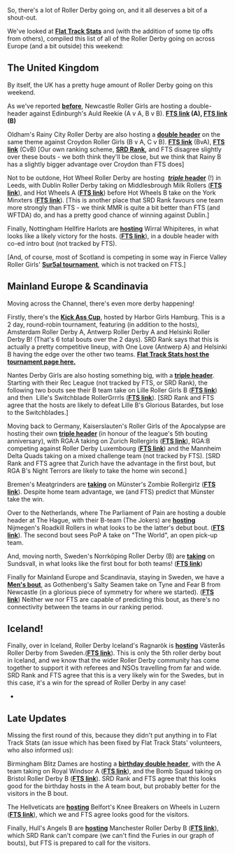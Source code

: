<html><body><p>So, there's a lot of Roller Derby going on, and it all deserves a bit of a shout-out.

We've looked at <strong><a href="http://www.flattrackstats.com">Flat Track Stats</a></strong> and (with the addition of some tip offs from others), compiled this list of all of the Roller Derby going on across Europe (and a bit outside) this weekend:
</p><h2>The United Kingdom</h2>
By itself, the UK has a pretty huge amount of Roller Derby going on this weekend.

As we've reported <strong><a href="https://www.scottishrollerderbyblog.com/2016/10/18/auld-reekie-roller-girls-home-and-away/">before</a></strong>, Newcastle Roller Girls are hosting a double-header against Edinburgh's Auld Reekie (A v A, B v B). <strong><a href="http://flattrackstats.com/bouts/85476/overview">FTS link</a> (A), <a href="http://flattrackstats.com/bouts/85477/overview">FTS link</a> (B)</strong>

Oldham's Rainy City Roller Derby are also hosting a <strong><a href="https://www.facebook.com/events/1749957795268196/">double header</a></strong> on the same theme against Croydon Roller Girls (B v A, C v B). <strong><a href="http://flattrackstats.com/bouts/85740/overview">FTS link</a></strong> (BvA), <strong><a href="http://flattrackstats.com/bouts/85236/overview">FTS link</a></strong> (CvB) [Our own ranking scheme, <strong><a href="https://www.scottishrollerderbyblog.com/2016/10/08/ranking-the-world-and-other-fts-visualisations/2">SRD Rank</a>,</strong> and FTS disagree slightly over these bouts - we both think they'll be close, but we think that Rainy B has a slightly bigger advantage over Croydon than FTS does]

Not to be outdone, Hot Wheel Roller Derby are hosting  <a href="https://www.facebook.com/events/529018910620266/"><strong><em>triple</em> header</strong></a> (!) in Leeds, with Dublin Roller Derby taking on Middlesbrough Milk Rollers (<strong><a href="http://flattrackstats.com/bouts/86452/overview">FTS link</a></strong>), and Hot Wheels A (<strong><a href="http://flattrackstats.com/bouts/86453/overview">FTS link</a></strong>) before Hot Wheels B take on the York Minxters (<strong><a href="http://flattrackstats.com/bouts/86454/overview">FTS link</a></strong>). [This is another place that SRD Rank favours one team more strongly than FTS - we think MMR is quite a bit better than FTS (and WFTDA) do, and has a pretty good chance of winning against Dublin.]

Finally, Nottingham Hellfire Harlots are <strong><a href="https://www.facebook.com/events/1750855655189255/">hosting</a></strong> Wirral Whipiteres, in what looks like a likely victory for the hosts. (<strong><a href="http://flattrackstats.com/bouts/85858/overview">FTS link</a></strong>), in a double header with co-ed intro bout (not tracked by FTS).

[And, of course, most of Scotland is competing in some way in Fierce Valley Roller Girls' <strong><a href="https://www.scottishrollerderbyblog.com/2016/10/18/the-team-who-sur5ed-fierce-valley-host-harry-potter-themed-open-event/">Sur5al tournament</a></strong>, which is not tracked on FTS.]
<h2>Mainland Europe &amp; Scandinavia</h2>
Moving across the Channel, there's even more derby happening!

Firstly, there's the <strong><a href="https://www.facebook.com/events/654124694746317/">Kick Ass Cup</a></strong>, hosted by Harbor Girls Hamburg. This is a 2 day, round-robin tournament, featuring (in addition to the hosts), Amsterdam Roller Derby A, Antwerp Roller Derby A and Helsinki Roller Derby B! (That's 6 total bouts over the 2 days). SRD Rank says that this is actually a pretty competitive lineup, with One Love (Antwerp A) and Helsinki B having the edge over the other two teams. <strong><a href="http://flattrackstats.com/tournaments/86815">Flat Track Stats host the tournament page here.</a></strong>

Nantes Derby Girls are also hosting something big, with a <strong><a href="https://www.facebook.com/events/518114958386032/">triple header</a></strong>. Starting with their Rec League (not tracked by FTS, or SRD Rank), the following two bouts see their B team take on Lille Roller Girls B (<strong><a href="http://flattrackstats.com/bouts/85938/overview">FTS link</a></strong>) and then  Lille's Switchblade RollerGrrrls (<strong><a href="http://flattrackstats.com/bouts/85939/overview">FTS link</a></strong>). [SRD Rank and FTS agree that the hosts are likely to defeat Lille B's Glorious Batardes, but lose to the Switchblades.]

Moving back to Germany, Kaiserslauten's Roller Girls of the Apocalypse are hosting their own <strong><a href="https://www.facebook.com/events/1132651720147468/">triple header</a> </strong>(in honour of the league's 5th bouting anniversary), with RGA:A taking on Zurich Rollergirls (<strong><a href="http://flattrackstats.com/bouts/74690/overview">FTS link</a></strong>), RGA:B competing against Roller Derby Luxembourg (<strong><a href="http://flattrackstats.com/bouts/82310/overview">FTS link</a></strong>) and the Mannheim Delta Quads taking on a mixed challenge team (not tracked by FTS). [SRD Rank and FTS agree that Zurich have the advantage in the first bout, but RGA B's Night Terrors are likely to take the home win second.]

Bremen's Meatgrinders are <strong><a href="https://www.facebook.com/events/681757525316592/">taking</a></strong> on Münster's Zombie Rollergirlz (<strong><a href="http://flattrackstats.com/bouts/77548/overview">FTS link</a></strong>). Despite home team advantage, we (and FTS) predict that Münster take the win.

Over to the Netherlands, where The Parliament of Pain are hosting a double header at The Hague, with their B-team (The Jokers) are <strong><a href="https://www.facebook.com/events/321390054872264/">hosting</a></strong> Nijmegen's Roadkill Rollers in what looks to be the latter's debut bout. (<strong><a href="http://flattrackstats.com/bouts/85240/overview">FTS link</a></strong>). The second bout sees PoP A take on "The World", an open pick-up team.

And, moving north, Sweden's Norrköping Roller Derby (B) are <strong><a href="https://www.facebook.com/events/1779134452304890/">taking</a></strong> on Sundsvall, in what looks like the first bout for both teams! (<strong><a href="http://flattrackstats.com/bouts/85270/overview">FTS link</a></strong>)

Finally for Mainland Europe and Scandinavia, staying in Sweden, we have a <strong><a href="https://www.facebook.com/events/980042582122968/">Men's bout</a></strong>, as Gothenberg's Salty Seamen take on Tyne and Fear B from Newcastle (in a glorious piece of symmetry for where we started). (<strong><a href="http://flattrackstats.com/bouts/86457/overview">FTS link</a></strong>) Neither we nor FTS are capable of predicting this bout, as there's no connectivity between the teams in our ranking period.
<h2>Iceland!</h2>
Finally, over in Iceland, Roller Derby Iceland's Ragnarök is <strong><a href="https://www.facebook.com/events/195088310900533/">hosting</a></strong> Västerås Roller Derby from Sweden.(<strong><a href="http://flattrackstats.com/bouts/85224/overview">FTS link</a></strong>). This is only the 5th roller derby bout in Iceland, and we know that the wider Roller Derby community has come together to support it with referees and NSOs travelling from far and wide. SRD Rank and FTS agree that this is a very likely win for the Swedes, but in this case, it's a win for the spread of Roller Derby in any case!

-
<h2>Late Updates</h2>
Missing the first round of this, because they didn't put anything in to Flat Track Stats (an issue which has been fixed by Flat Track Stats' volunteers, who also informed us):

Birmingham Blitz Dames are hosting a <strong><a href="https://www.facebook.com/events/1754291701452456/">birthday double header</a></strong>, with the A team taking on Royal Windsor A (<strong><a href="http://flattrackstats.com/bouts/86814">FTS link</a></strong>), and the Bomb Squad taking on Bristol Roller Derby B (<strong><a href="http://flattrackstats.com/bouts/86813">FTS link</a></strong>). SRD Rank and FTS agree that this looks good for the birthday hosts in the A team bout, but probably better for the visitors in the B bout.

The Hellveticats are <strong><a href="https://www.facebook.com/events/1056921757761652/">hosting</a></strong> Belfort's Knee Breakers on Wheels in Luzern (<strong><a href="http://flattrackstats.com/bouts/86812">FTS link</a></strong>), which we and FTS agree looks good for the visitors.

Finally, Hull's Angels B are <strong><a href="https://www.facebook.com/events/1221127307939285/">hosting</a></strong> Manchester Roller Derby B (<strong><a href="http://flattrackstats.com/bouts/86822/rankings">FTS link</a></strong>), which SRD Rank can't compare (we can't find the Furies in our graph of bouts), but FTS is prepared to call for the visitors.

 

 

 </body></html>
